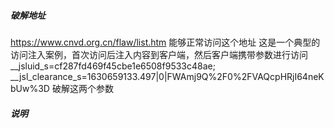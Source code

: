 ##### 破解地址
https://www.cnvd.org.cn/flaw/list.htm 能够正常访问这个地址
这是一个典型的访问注入案例，首次访问后注入内容到客户端，然后客户端携带参数进行访问
__jsluid_s=cf287fd469f45cbe1e6508f9533c48ae; __jsl_clearance_s=1630659133.497|0|FWAmj9Q%2F0%2FVAQcpHRjI64neKbUw%3D 破解这两个参数

##### 说明





